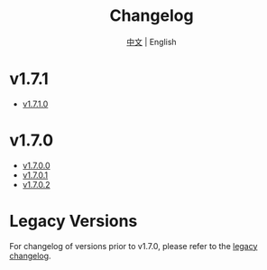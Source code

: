 <h1 align="center">Changelog</h1>

<div align="center">

[中文](ChangeLog.md) | English

</div>

# v1.7.1

- [v1.7.1.0](Changelog/en/v1.7.1.0.md)

# v1.7.0

- [v1.7.0.0](Changelog/en/v1.7.0.0.md)
- [v1.7.0.1](Changelog/en/v1.7.0.1.md)
- [v1.7.0.2](Changelog/en/v1.7.0.2.md)

# Legacy Versions
For changelog of versions prior to v1.7.0, please refer to the [legacy changelog](Changelog/en/legacy-changelog.md).